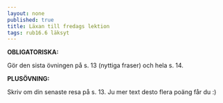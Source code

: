 ```yaml
---
layout: none
published: true
title: Läxan till fredags lektion
tags: rub16.6 läksyt
---
```

**OBLIGATORISKA:**

Gör den sista övningen på s. 13 (nyttiga fraser) och hela s. 14.

**PLUSÖVNING:**

Skriv om din senaste resa på s. 13. Ju mer text desto flera poäng får du :) 

